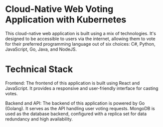 # Cloud-Native Web Voting Application with Kubernetes

This cloud-native web application is built using a mix of technologies. It's designed to be accessible to users via the internet, allowing them to vote for their preferred programming language out of six choices: C#, Python, JavaScript, Go, Java, and NodeJS.

# Technical Stack

Frontend: The frontend of this application is built using React and JavaScript. It provides a responsive and user-friendly interface for casting votes.

Backend and API: The backend of this application is powered by Go (Golang). It serves as the API handling user voting requests. MongoDB is used as the database backend, configured with a replica set for data redundancy and high availability.